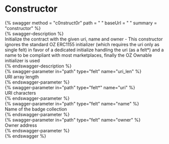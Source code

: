 
Constructor
===========
  
{% swagger method = "c0nstruct0r" path = " " baseUrl = " " summary = "constructor" %}  
{% swagger-description %}  
Initialize the contract with the given uri, name and owner - This constructor ignores the standard OZ ERC1155 initializer (which requires the uri only as single felt) in favor of a dedicated initialize handling the uri (as a felt*) and a name to be compliant with most marketplaces, finally the OZ Ownable initializer is used  
{% endswagger-description %}  
{% swagger-parameter in="path" type="felt" name="uri_len" %}  
URI array length  
{% endswagger-parameter %}  
{% swagger-parameter in="path" type="felt*" name="uri" %}  
URI characters  
{% endswagger-parameter %}  
{% swagger-parameter in="path" type="felt" name="name" %}  
Name of the badge collection  
{% endswagger-parameter %}  
{% swagger-parameter in="path" type="felt" name="owner" %}  
Owner address  
{% endswagger-parameter %}  
{% endswagger %}
